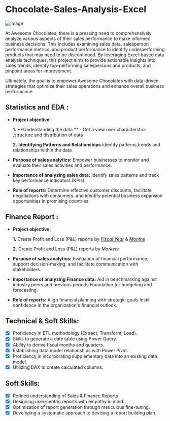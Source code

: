 # Chocolate-Sales-Analysis-Excel

![image](https://github.com/sushmitafordata/Chocolate-Sales-Analysis-Excel/assets/135410984/00a0d2d0-914e-4bbf-aacb-c053889c993a)

At Awesome Chocolates, there is a pressing need to comprehensively analyze various aspects of their sales performance to make informed business decisions. This includes examining sales data, salesperson performance metrics, and product performance to identify underperforming products that may need to be discontinued. By leveraging Excel-based data analysis techniques, this project aims to provide actionable insights into sales trends, identify top-performing salespersons and products, and pinpoint areas for improvement. 

Ultimately, the goal is to empower Awesome Chocolates with data-driven strategies that optimize their sales operations and enhance overall business performance.

## Statistics and EDA :


- **Project objective:** 

    **1.** **Understanding the data ** - Get a view over characterstics ,structure and distribution of data 

    **2.** **Identifying Patterns and Relationships**
  Identify patterns,trends and relationships within the data
- **Purpose of sales analytics:** Empower businesses to monitor and evaluate their sales activities and performance.

- **Importance of analyzing sales data:** Identify sales patterns and track key performance indicators (KPIs).

- **Role of reports:** Determine effective customer discounts, facilitate negotiations with consumers, and identify potential business expansion opportunities in promising countries.


## Finance Report :

- **Project objective:** 

    **1.** Create Profit and Loss (P&L) reports by _[Fiscal Year](https://github.com/sushmitafordata/Excel-Sales-Analytics/blob/main/P%26L%20Statement%20by%20Fiscal%20Year.pdf)_ & _[Months](https://github.com/sushmitafordata/Excel-Sales-Analytics/blob/main/P%26L%20Statement%20by%20Months.pdf)_ 

   **2.** Create Profit and Loss (P&L) reports by _[Markets](https://github.com/sushmitafordata/Excel-Sales-Analytics/blob/main/P%26L%20Statement%20by%20Markets.pdf)_

- **Purpose of sales analytics:** Evaluation of financial performance, support decision-making, and facilitate communication with stakeholders.

- **Importance of analyzing Finance data:** Aid in benchmarking against industry peers and previous periods Foundation for budgeting and forecasting.

- **Role of reports:** Align financial planning with strategic goals Instill confidence in the organization's financial outlook.


## Technical & Soft Skills:
- [x]	Proficiency in ETL methodology (Extract, Transform, Load).
- [x]	Skills to generate a date table using Power Query.
- [x]	Ability to derive fiscal months and quarters.
- [x]	Establishing data model relationships with Power Pivot.
- [x]	Proficiency in incorporating supplementary data into an existing data model.
- [x]	Utilizing DAX to create calculated columns.

## Soft Skills:
- [x]	Refined understanding of Sales & Finance Reports
- [x]	Designing user-centric reports with empathy in mind.
- [x]	Optimization of report generation through meticulous fine-tuning.
- [x]	Developing a systematic approach to devising a report building plan.

